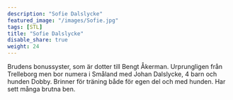 ```yaml
---
description: "Sofie Dalslycke"
featured_image: "/images/Sofie.jpg"
tags: [STL]
title: "Sofie Dalslycke"
disable_share: true
weight: 24
---
```

Brudens bonussyster, som är dotter till Bengt Åkerman. Urprungligen från Trelleborg men bor numera i Småland med Johan Dalslycke, 4 barn och hunden Dobby. Brinner för träning både för egen del och med hunden. Har sett många brutna ben. 